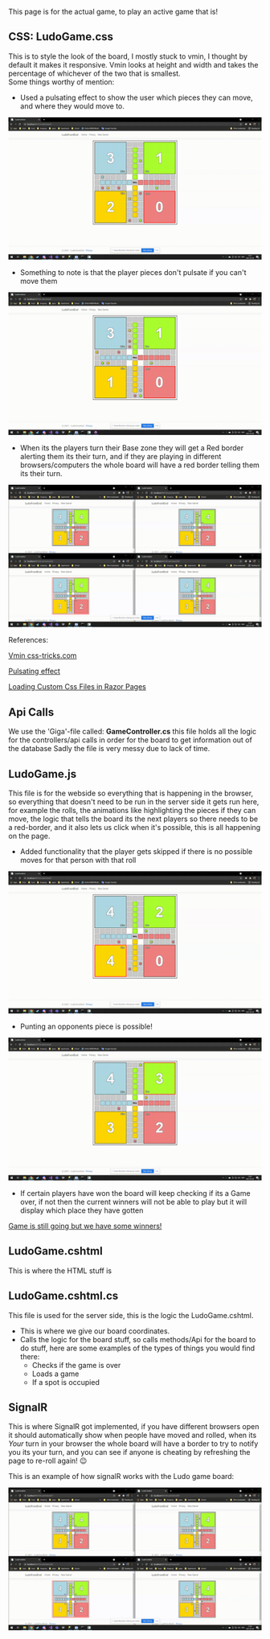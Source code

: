 This page is for the actual game, to play an active game that is!

## CSS: LudoGame.css
This is to style the look of the board, I mostly stuck to vmin, I thought by default it makes it responsive. Vmin looks at height and width and takes the percentage of whichever of the two that is smallest.  
Some things worthy of mention:
* Used a pulsating effect to show the user which pieces they can move, and where they would move to.

![Possible moves showing the pulse effect](https://github.com/PGBSNH20/ludo-v2-group-2/blob/main/Documentation/LudoGifs/PlayerRollsShowAllPossibleMoves.gif)

* Something to note is that the player pieces don't pulsate if you can't move them

![Example of not a possible move](https://github.com/PGBSNH20/ludo-v2-group-2/blob/main/Documentation/LudoGifs/MouseoverOfPossibleMoveAndCantPulsateWhenNotMovable.gif)

* When its the players turn their Base zone they will get a Red border alerting them its their turn, and if they are playing in different browsers/computers the whole board will have a red border telling them its their turn. 

![Who's turn is it?](https://github.com/PGBSNH20/ludo-v2-group-2/blob/main/Documentation/LudoGifs/WhosTurnIsIt.gif)

References:

[Vmin css-tricks.com](https://css-tricks.com/simple-little-use-case-vmin/)

[Pulsating effect]()

[Loading Custom Css Files in Razor Pages](https://dev.to/amjadmh73/loading-custom-css-files-in-razor-pages-4no9)

## Api Calls
We use the 'Giga'-file called: **GameController.cs** this file holds all the logic for the controllers/api calls in order for the board to get information out of the database
Sadly the file is very messy due to lack of time.

## LudoGame.js
This file is for the webside so everything that is happening in the browser, so everything that doesn't need to be run in the server side it gets run here, for example the rolls, the animations like highlighting the pieces if they can move, the logic that tells the board its the next players so there needs to be a red-border, and it also lets us click when it's possible, this is all happening on the page.

* Added functionality that the player gets skipped if there is no possible moves for that person with that roll

![No possible move](https://github.com/PGBSNH20/ludo-v2-group-2/blob/main/Documentation/LudoGifs/NoPossibleMovePlayerGetsSkipped.gif)

* Punting an opponents piece is possible!

![Example of punting an opponent player's piece](https://github.com/PGBSNH20/ludo-v2-group-2/blob/main/Documentation/LudoGifs/PuntingOfAPiece.gif)

* If certain players have won the board will keep checking if its a Game over, if not then the current winners will not be able to play but it will display which place they have gotten

[Game is still going but we have some winners!](https://github.com/PGBSNH20/ludo-v2-group-2/blob/main/Documentation/LudoGifs/WhenPlayersHaveWon.png)

## LudoGame.cshtml
This is where the HTML stuff is 

## LudoGame.cshtml.cs
This file is used for the server side, this is the logic the LudoGame.cshtml.
* This is where we give our board coordinates. 
* Calls the logic for the board stuff, so calls methods/Api for the board to do stuff, here are some examples of the types of things you would find there:
  * Checks if the game is over
  * Loads a game
  * If a spot is occupied

## SignalR
This is where SignalR got implemented, if you have different browsers open it should automatically show when people have moved and rolled, when its *Your* turn in your browser the whole board will have a border to try to notify you its your turn, and you can see if anyone is cheating by refreshing the page to re-roll again! 😉

This is an example of how signalR works with the Ludo game board:

![SignalR example](https://github.com/PGBSNH20/ludo-v2-group-2/blob/main/Documentation/LudoGifs/WhosTurnIsIt.gif)
